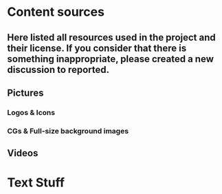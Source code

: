 # Content sources
Here listed all resources used in the project and their license. If you consider that there is something inappropriate, please created a new discussion to reported.
------
## Pictures
### Logos & Icons

### CGs & Full-size background images

## Videos

# Text Stuff
